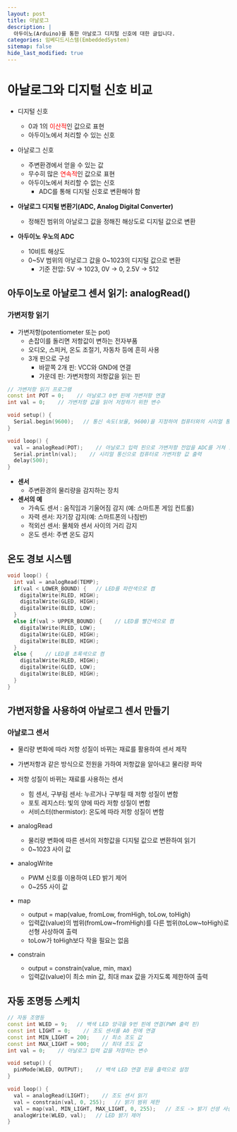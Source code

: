 ```yaml
---
layout: post
title: 아날로그
description: |
  아두이노(Arduino)를 통한 아날로그 디지털 신호에 대한 글입니다.
categories: 임베디드시스템(EmbeddedSystem)
sitemap: false
hide_last_modified: true
---
```

# 아날로그와 디지털 신호 비교

- 디지털 신호
  - 0과 1의 <span style="color:red">이산적</span>인 값으로 표현
  - 아두이노에서 처리할 수 있는 신호

- 아날로그 신호
  - 주변환경에서 얻을 수 있는 값
  - 무수히 많은 <span style="color:red">연속적</span>인 값으로 표현
  - 아두이노에서 처리할 수 없는 신호
    - ADC를 통해 디지털 신호로 변환해야 함

- **아날로그 디지털 변환기(ADC, Analog Digital Converter)**
  - 정해진 범위의 아날로그 값을 정해진 해상도로 디지털 값으로 변환

- **아두이노 우노의 ADC**
  - 10비트 해상도
  - 0~5V 범위의 아날로그 값을 0~1023의 디지털 값으로 변환
    - 기준 전압: 5V &rarr; 1023, 0V &rarr; 0, 2.5V &rarr; 512

## 아두이노로 아날로그 센서 읽기: analogRead()

### 가변저항 읽기

- 가변저항(potentiometer 또는 pot)
  - 손잡이를 돌리면 저항값이 변하는 전자부품
  - 오디오, 스피커, 온도 조절기, 자동차 등에 흔히 사용
  - 3개 핀으로 구성
    - 바깥쪽 2개 핀: VCC와 GND에 연결
    - 가운데 핀: 가변저항의 저항값을 읽는 핀

~~~cpp
// 가변저항 읽기 프로그램
const int POT = 0;    // 아날로그 0번 핀에 가변저항 연결
int val = 0;    // 가변저항 값을 읽어 저장하기 위한 변수

void setup() {
  Serial.begin(9600);   // 통신 속도(보율, 9600)을 지정하여 컴퓨터와의 시리얼 통신 초기화
}

void loop() {
  val = analogRead(POT);    // 아날로그 입력 핀으로 가변저항 전압을 ADC를 거쳐 읽기
  Serial.println(val);    // 시리얼 통신으로 컴퓨터로 가변저항 값 출력
  delay(500);
}
~~~

- **센서**
  - 주변환경의 물리량을 감지하는 장치
- **센서의 예**
  - 가속도 센서 : 움직임과 기울어짐 감지 (예: 스마트폰 게임 컨트롤)
  - 자력 센서: 자기장 감지(예: 스마트폰의 나침반)
  - 적외선 센서: 물체와 센서 사이의 거리 감지
  - 온도 센서: 주변 온도 감지

## 온도 경보 시스템

~~~cpp
void loop() {
  int val = analogRead(TEMP);
  if(val < LOWER_BOUND) {   // LED를 파란색으로 켬
    digitalWrite(RLED, HIGH);
    digitalWrite(GLED, HIGH);
    digitalWrite(BLED, LOW);
  }
  else if(val > UPPER_BOUND) {    // LED를 빨간색으로 켬
    digitalWrite(RLED, LOW);
    digitalWrite(GLED, HIGH);
    digitalWrite(BLED, HIGH);
  }
  else {    // LED를 초록색으로 켬
    digitalWrite(RLED, HIGH);
    digitalWrite(GLED, LOW);
    digitalWrite(BLED, HIGH);
  }
}
~~~

## 가변저항을 사용하여 아날로그 센서 만들기

### 아날로그 센서

- 물리량 변화에 따라 저항 성질이 바뀌는 재료를 활용하여 센서 제작
- 가변저항과 같은 방식으로 전원을 가하여 저항값을 알아내고 물리량 파악
- 저항 성질이 바뀌는 재료를 사용하는 센서
  - 힘 센서, 구부림 센서: 누르거나 구부릴 때 저항 성질이 변함
  - 포토 레지스터: 빛의 양에 따라 저항 성질이 변함
  - 서비스터(thermistor): 온도에 따라 저항 성질이 변함

- analogRead
  - 물리량 변화에 따른 센서의 저항값을 디지털 값으로 변환하여 읽기
  - 0~1023 사이 값

- analogWrite
  - PWM 신호를 이용하여 LED 밝기 제어
  - 0~255 사이 값

- map
  - output = map(value, fromLow, fromHigh, toLow, toHigh)
  - 입력값(value)의 범위(fromLow~fromHigh)를 다른 범위(toLow~toHigh)로 선형 사상하여 출력
  - toLow가 toHigh보다 작을 필요는 없음

- constrain
  - output = constrain(value, min, max)
  - 입력값(value)이 최소 min 값, 최대 max 값을 가지도록 제한하여 출력

## 자동 조명등 스케치

~~~cpp
// 자동 조명등
const int WLED = 9;   // 백색 LED 양극을 9번 핀에 연결(PWM 출력 핀)
const int LIGHT = 0;    // 조도 센서를 A0 핀에 연결
const int MIN_LIGHT = 200;    // 최소 조도 값
const int MAX_LIGHT = 900;    // 최대 조도 값
int val = 0;    // 아날로그 입력 값을 저장하는 변수

void setup() {
  pinMode(WLED, OUTPUT);    // 백색 LED 연결 핀을 출력으로 설정
}

void loop() {
  val = analogRead(LIGHT);    // 조도 센서 읽기
  val = constrain(val, 0, 255);   // 밝기 범위 제한
  val = map(val, MIN_LIGHT, MAX_LIGHT, 0, 255);   // 조도 -> 밝기 선셩 사상
  analogWrite(WLED, val);   // LED 밝기 제어
}
~~~